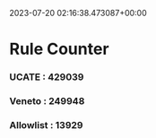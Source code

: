2023-07-20 02:16:38.473087+00:00
# Rule Counter 
 ### UCATE : 429039

 ### Veneto : 249948

 ### Allowlist : 13929